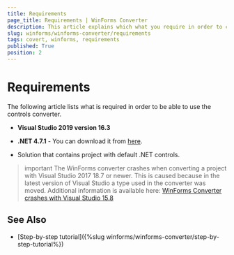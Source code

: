 ```yaml
---
title: Requirements
page_title: Requirements | WinForms Converter
description: This article explains which what you require in order to convert your projects. 
slug: winforms/winforms-converter/requirements
tags: covert, winforms, requirements
published: True
position: 2
---
```


# Requirements

The following article lists what is required in order to be able to use the controls converter.

* __Visual Studio 2019 version 16.3__

* __.NET 4.7.1__ - You can download it from [here](https://www.microsoft.com/en-us/download/details.aspx?id=56115).

* Solution that contains project with default .NET controls.

>important The WinForms converter crashes when converting a project with Visual Studio 2017 18.7 or newer. This is caused because in the latest version of Visual Studio a type used in the converter was moved. Additional information is available here: [WinForms Converter crashes with Visual Studio 15.8](https://docs.telerik.com/devtools/winforms/knowledge-base/converter-exception)

## See Also

* [Step-by-step tutorial]({%slug winforms/winforms-converter/step-by-step-tutorial%})
